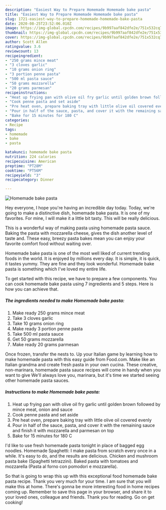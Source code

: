 ```yaml
---
description: "Easiest Way to Prepare Homemade Homemade bake pasta"
title: "Easiest Way to Prepare Homemade Homemade bake pasta"
slug: 1721-easiest-way-to-prepare-homemade-homemade-bake-pasta
date: 2020-08-25T23:52:06.010Z
image: https://img-global.cpcdn.com/recipes/9b997aaf842dfe2e/751x532cq70/homemade-bake-pasta-recipe-main-photo.jpg
thumbnail: https://img-global.cpcdn.com/recipes/9b997aaf842dfe2e/751x532cq70/homemade-bake-pasta-recipe-main-photo.jpg
cover: https://img-global.cpcdn.com/recipes/9b997aaf842dfe2e/751x532cq70/homemade-bake-pasta-recipe-main-photo.jpg
author: Scott Allen
ratingvalue: 3.6
reviewcount: 13
recipeingredient:
- "250 grams mince meat"
- "3 cloves garlic"
- "10 grams onion ring"
- "3 portion penne pasta"
- "500 ml pasta sauce"
- "50 grams mozzarella"
- "20 grams parmesan"
recipeinstructions:
- "Heat up frying pan with olive oil fry garlic until golden brown followed by mince meat, onion and sauce"
- "Cook penne pasta and set aside"
- "Pre heat oven, prepare baking tray with little olive oil covered evenly"
- "Pour in half of the sauce, pasta, and cover it with the remaining sauce and finish it with mozzarella and parmesan on top"
- "Bake for 15 minutes for 180 C"
categories:
- Recipe
tags:
- homemade
- bake
- pasta

katakunci: homemade bake pasta 
nutrition: 224 calories
recipecuisine: American
preptime: "PT28M"
cooktime: "PT56M"
recipeyield: "3"
recipecategory: Dinner

---
```



![Homemade bake pasta](https://img-global.cpcdn.com/recipes/9b997aaf842dfe2e/751x532cq70/homemade-bake-pasta-recipe-main-photo.jpg)

Hey everyone, I hope you're having an incredible day today. Today, we're going to make a distinctive dish, homemade bake pasta. It is one of my favorites. For mine, I will make it a little bit tasty. This will be really delicious.

This is a wonderful way of making pasta using homemade pasta sauce. Baking the pasta with mozzarella cheese, gives the dish another level of taste and. These easy, breezy pasta bakes mean you can enjoy your favorite comfort food without waiting over.

Homemade bake pasta is one of the most well liked of current trending foods in the world. It is enjoyed by millions every day. It is simple, it is quick, it tastes yummy. They are fine and they look wonderful. Homemade bake pasta is something which I've loved my entire life.


To get started with this recipe, we have to prepare a few components. You can cook homemade bake pasta using 7 ingredients and 5 steps. Here is how you can achieve that.

<!--inarticleads1-->

##### The ingredients needed to make Homemade bake pasta:

1. Make ready 250 grams mince meat
1. Take 3 cloves garlic
1. Take 10 grams onion ring
1. Make ready 3 portion penne pasta
1. Take 500 ml pasta sauce
1. Get 50 grams mozzarella
1. Make ready 20 grams parmesan


Once frozen, transfer the nests to. Up your Italian game by learning how to make homemade pasta with this easy guide from Food.com. Make like an Italian grandma and create fresh pasta in your own cucina. These creative, non-marinara, homemade pasta sauce recipes will come in handy when you want to give We&#39;ll always love you, marinara, but it&#39;s time we started seeing other homemade pasta sauces. 

<!--inarticleads2-->

##### Instructions to make Homemade bake pasta:

1. Heat up frying pan with olive oil fry garlic until golden brown followed by mince meat, onion and sauce
1. Cook penne pasta and set aside
1. Pre heat oven, prepare baking tray with little olive oil covered evenly
1. Pour in half of the sauce, pasta, and cover it with the remaining sauce and finish it with mozzarella and parmesan on top
1. Bake for 15 minutes for 180 C


I&#39;d like to use fresh homemade pasta tonight in place of bagged egg noodles. Homemade Spaghetti: I make pasta from scratch every once in a while. It&#39;s easy to do, and the results are delicious. Chicken and mushroom pasta bake (Spaghetti tetrazzini). Baked pasta with tomatoes and mozzarella (Pasta al forno con pomodori e mozzarella). 

So that is going to wrap this up with this exceptional food homemade bake pasta recipe. Thank you very much for your time. I am sure that you will make this at home. There's gonna be more interesting food in home recipes coming up. Remember to save this page in your browser, and share it to your loved ones, colleague and friends. Thank you for reading. Go on get cooking!

